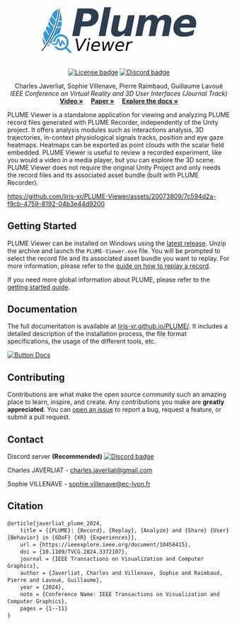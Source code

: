 <div align="center">
    <a href="https://github.com/liris-xr/PLUME">
        <picture>
            <source media="(prefers-color-scheme: dark)" srcset="Resources~/Images/plume_viewer_dark.png">
            <source media="(prefers-color-scheme: light)" srcset="Resources~/Images/plume_viewer_light.png">
            <img alt="PLUME banner." src="Resources~/Images/plume_viewer_light.png" width="350">
        </picture>
    </a><br/><br/>
    <p>
        <a href="https://opensource.org/license/gpl-3-0"><img alt="License badge" src="https://img.shields.io/badge/license-GPLv3-blue.svg"/></a>
        <a href="https://discord.gg/c3evqEWMge"><img alt="Discord badge" src="https://img.shields.io/discord/1151165491767935107?logo=discord&logoColor=white&label=discord"/></a>
    </p>
</div>
<p align="center">
    Charles Javerliat, Sophie Villenave, Pierre Raimbaud, Guillaume Lavoué
    <br />
    <em>IEEE Conference on Virtual Reality and 3D User Interfaces (Journal Track)</em>
    <br />
    <a href="https://www.youtube.com/watch?v=_6krSw7fNqg"><strong>Video »</strong></a>&emsp;
    <a href="https://hal.science/hal-04488824"><strong>Paper »</strong></a>&emsp;
    <a href="https://liris-xr.github.io/PLUME/"><strong>Explore the docs »</strong></a>
    <br />
</p>

PLUME Viewer is a standalone application for viewing and analyzing PLUME record files generated with PLUME Recorder, independently of the Unity project. It offers analysis modules such as interactions analysis, 3D trajectories, in-context physiological signals tracks, position and eye gaze heatmaps. Heatmaps can be exported as point clouds with the scalar field embedded. PLUME Viewer is useful to review a recorded experiment, like you would a video in a media player, but you can explore the 3D scene. PLUME Viewer does not require the original Unity Project and only needs the record files and its associated asset bundle (built with PLUME Recorder).

https://github.com/liris-xr/PLUME-Viewer/assets/20073809/7c594d2a-f9cb-4759-8192-04b3e44d9200

## Getting Started

PLUME Viewer can be installed on Windows using the [latest release](https://www.github.com/liris-xr/PLUME-Viewer/releases/). Unzip the archive and launch the `PLUME-Viewer.exe` file. You will be prompted to select the record file and its associated asset bundle you want to replay. For more information, please refer to the [guide on how to replay a record](https://liris-xr.github.io/PLUME/viewer/replay/).

If you need more global information about PLUME, please refer to the [getting started guide](https://liris-xr.github.io/PLUME/get-started/).

## Documentation

The full documentation is available at [liris-xr.github.io/PLUME/](https://liris-xr.github.io/PLUME/). It includes a detailed description of the installation process, the file format specifications, the usage of the different tools, etc.

[![Button Docs]][Explore the docs]

## Contributing

Contributions are what make the open source community such an amazing place to learn, inspire, and create. Any contributions you make are **greatly appreciated**. You can [open an issue](https://github.com/liris-xr/PLUME-Recorder/issues) to report a bug, request a feature, or submit a pull request.

## Contact

Discord server **(Recommended)** <a href="https://discord.gg/c3evqEWMge">
            <img alt="Discord badge" src="https://img.shields.io/discord/1151165491767935107?logo=discord&logoColor=white&label=discord"/>
        </a>

Charles JAVERLIAT - charles.javerliat@gmail.com

Sophie VILLENAVE - sophie.villenave@ec-lyon.fr

## Citation
```
@article{javerliat_plume_2024,
	title = {{PLUME}: {Record}, {Replay}, {Analyze} and {Share} {User} {Behavior} in {6DoF} {XR} {Experiences}},
	url = {https://ieeexplore.ieee.org/document/10458415},
	doi = {10.1109/TVCG.2024.3372107},
	journal = {IEEE Transactions on Visualization and Computer Graphics},
	author = {Javerliat, Charles and Villenave, Sophie and Raimbaud, Pierre and Lavoué, Guillaume},
	year = {2024},
	note = {Conference Name: IEEE Transactions on Visualization and Computer Graphics},
	pages = {1--11}
}
```

[Button Docs]: https://img.shields.io/badge/Explore%20the%20docs-%E2%86%92-brightgreen
[Explore the docs]: https://liris-xr.github.io/PLUME/
